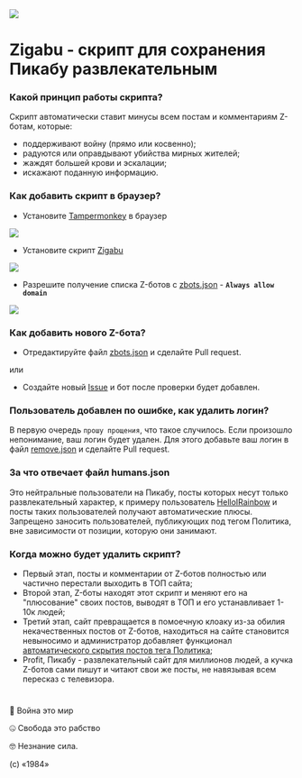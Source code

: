 <img src="https://zigabu.github.io/logo.png?v3">

# Zigabu - скрипт для сохранения Пикабу развлекательным

### Какой принцип работы скрипта?
Скрипт автоматически ставит минусы всем постам и комментариям Z-ботам, которые:
 - поддерживают войну (прямо или косвенно);
 - радуются или оправдывают убийства мирных жителей;
 - жаждят большей крови и эскалации;
 - искажают поданную информацию.

### Как добавить скрипт в браузер?
- Установите <a href="https://www.tampermonkey.net/">Tampermonkey</a> в браузер

<a href="https://www.tampermonkey.net/"><img src="https://zigabu.github.io/tutorial/1.png?v1"></a>

- Установите скрипт <a href="https://zigabu.github.io/zigabu.user.js">Zigabu</a>

<a href="https://zigabu.github.io/zigabu.user.js"><img src="https://zigabu.github.io/tutorial/2.png?v1"></a>

- Разрешите получение списка Z-ботов с <a href="https://zigabu.github.io/zbots.json">zbots.json</a> - **`Always allow domain`**

<a href="https://zigabu.github.io/zbots.json"><img src="https://zigabu.github.io/tutorial/3.png?v1"></a>

### Как добавить нового Z-бота?
- Отредактируйте файл <a href="https://github.com/zigabu/zigabu.github.io/blob/main/zbots.json">zbots.json</a> и сделайте Pull request.

или

- Создайте новый <a href="https://github.com/zigabu/zigabu.github.io/issues">Issue</a> и бот после проверки будет добавлен.

### Пользователь добавлен по ошибке, как удалить логин?
В первую очередь `прошу прощения`, что такое случилось. Если произошло непонимание, ваш логин будет удален. Для этого добавьте ваш логин в файл <a href="https://github.com/zigabu/zigabu.github.io/blob/main/remove.json">remove.json</a> и сделайте Pull request.

### За что отвечает файл humans.json
Это нейтральные пользователи на Пикабу, посты которых несут только развлекательный характер, к примеру пользователь <a href="https://pikabu.ru/@HelloIRainbow">HelloIRainbow</a> и посты таких пользователей получают автоматические плюсы. Запрещено заносить пользователей, публикующих под тегом Политика, вне зависимости от позиции, которую они занимают.

### Когда можно будет удалить скрипт?
- Первый этап, посты и комментарии от Z-ботов полностью или частично перестали выходить в ТОП сайта;
- Второй этап, Z-боты находят этот скрипт и меняют его на "плюсование" своих постов, выводят в ТОП и его устанавливает 1-10к людей;
- Третий этап, сайт превращается в помоечную клоаку из-за обилия некачественных постов от Z-ботов, находиться на сайте становится невыносимо и администратор добавляет функционал <a href="https://pikabu.ru/story/predlozheniya_po_uluchsheniyu_pikabu_9031841">автоматического скрытия постов тега Политика</a>;
- Profit, Пикабу - развлекательный сайт для миллионов людей, а кучка Z-ботов сами пишут и читают свои же посты, не навязывая всем пересказ с телевизора.

#

🤯 Война это мир

🤐 Свобода это рабство

🤓 Незнание сила.

(c) «1984»
